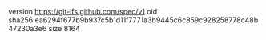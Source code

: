 version https://git-lfs.github.com/spec/v1
oid sha256:ea6294f677b9b937c5b1d11f7771a3b9445c6c859c928258778c48b47230a3e6
size 8164
